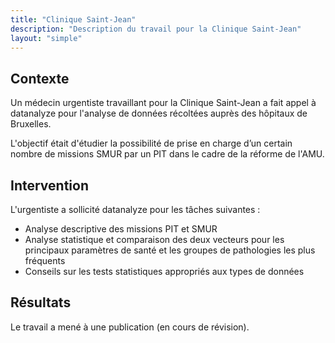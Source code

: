 ```yaml
---
title: "Clinique Saint-Jean"
description: "Description du travail pour la Clinique Saint-Jean"
layout: "simple"
---
```


## Contexte

Un médecin urgentiste travaillant pour la Clinique Saint-Jean a fait appel à datanalyze pour l'analyse de données récoltées auprès des hôpitaux de Bruxelles.

L'objectif était d'étudier la possibilité de prise en charge d’un certain nombre de missions SMUR par un PIT dans le cadre de la réforme de l'AMU.

## Intervention

L'urgentiste a sollicité datanalyze pour les tâches suivantes :

- Analyse descriptive des missions PIT et SMUR
- Analyse statistique et comparaison des deux vecteurs pour les principaux paramètres de santé et les groupes de pathologies les plus fréquents
- Conseils sur les tests statistiques appropriés aux types de données

## Résultats

Le travail a mené à une publication (en cours de révision).